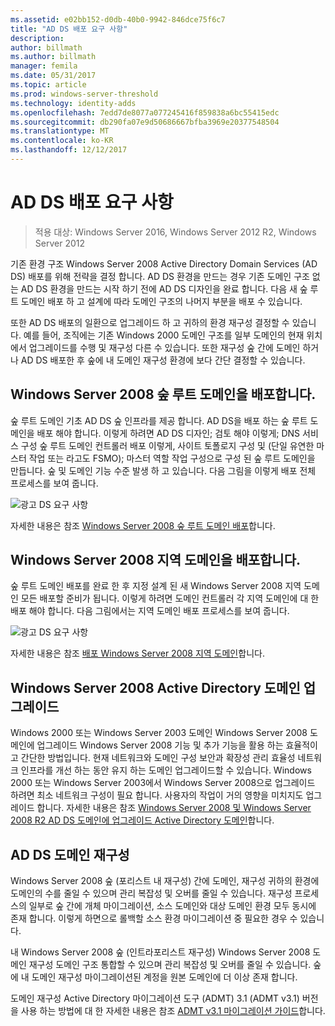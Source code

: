 ```yaml
---
ms.assetid: e02bb152-d0db-40b0-9942-846dce75f6c7
title: "AD DS 배포 요구 사항"
description: 
author: billmath
ms.author: billmath
manager: femila
ms.date: 05/31/2017
ms.topic: article
ms.prod: windows-server-threshold
ms.technology: identity-adds
ms.openlocfilehash: 7edd7de8077a077245416f859838a6bc55415edc
ms.sourcegitcommit: db290fa07e9d50686667bfba3969e20377548504
ms.translationtype: MT
ms.contentlocale: ko-KR
ms.lasthandoff: 12/12/2017
---
```

# <a name="ad-ds-deployment-requirements"></a>AD DS 배포 요구 사항

>적용 대상: Windows Server 2016, Windows Server 2012 R2, Windows Server 2012

기존 환경 구조 Windows Server 2008 Active Directory Domain Services (AD DS) 배포를 위해 전략을 결정 합니다. AD DS 환경을 만드는 경우 기존 도메인 구조 없는 AD DS 환경을 만드는 시작 하기 전에 AD DS 디자인을 완료 합니다. 다음 새 숲 루트 도메인 배포 하 고 설계에 따라 도메인 구조의 나머지 부분을 배포 수 있습니다.  
  
또한 AD DS 배포의 일환으로 업그레이드 하 고 귀하의 환경 재구성 결정할 수 있습니다. 예를 들어, 조직에는 기존 Windows 2000 도메인 구조를 일부 도메인의 현재 위치에서 업그레이드를 수행 및 재구성 다른 수 있습니다. 또한 재구성 숲 간에 도메인 하거나 AD DS 배포한 후 숲에 내 도메인 재구성 환경에 보다 간단 결정할 수 있습니다.  
  
## <a name="deploying-a-windows-server-2008-forest-root-domain"></a>Windows Server 2008 숲 루트 도메인을 배포합니다.  
숲 루트 도메인 기초 AD DS 숲 인프라를 제공 합니다. AD DS을 배포 하는 숲 루트 도메인을 배포 해야 합니다. 이렇게 하려면 AD DS 디자인; 검토 해야 이렇게; DNS 서비스 구성 숲 루트 도메인 컨트롤러 배포 이렇게, 사이트 토폴로지 구성 및 (단일 유연한 마스터 작업 또는 라고도 FSMO); 마스터 역할 작업 구성으로 구성 된 숲 루트 도메인을 만듭니다. 숲 및 도메인 기능 수준 발생 하 고 있습니다. 다음 그림을 이렇게 배포 전체 프로세스를 보여 줍니다.  
  
![광고 DS 요구 사항](media/AD-DS-Deployment-Requirements/033aad0b-25ff-4793-8825-88a6daa01a55.gif)  
  
자세한 내용은 참조 [Windows Server 2008 숲 루트 도메인 배포](https://technet.microsoft.com/library/cc731174.aspx)합니다.  
  
## <a name="deploying-windows-server-2008-regional-domains"></a>Windows Server 2008 지역 도메인을 배포합니다.  
숲 루트 도메인 배포를 완료 한 후 지정 설계 된 새 Windows Server 2008 지역 도메인 모든 배포할 준비가 됩니다. 이렇게 하려면 도메인 컨트롤러 각 지역 도메인에 대 한 배포 해야 합니다. 다음 그림에서는 지역 도메인 배포 프로세스를 보여 줍니다.  
  
![광고 DS 요구 사항](media/AD-DS-Deployment-Requirements/89a878c8-9a94-4180-ad43-ca75316a6318.gif)  
  
자세한 내용은 참조 [배포 Windows Server 2008 지역 도메인](https://technet.microsoft.com/library/cc755118.aspx)합니다.  
  
## <a name="upgrading-active-directory-domains-to-windows-server-2008"></a>Windows Server 2008 Active Directory 도메인 업그레이드  
Windows 2000 또는 Windows Server 2003 도메인 Windows Server 2008 도메인에 업그레이드 Windows Server 2008 기능 및 추가 기능을 활용 하는 효율적이 고 간단한 방법입니다. 현재 네트워크와 도메인 구성 보안과 확장성 관리 효율성 네트워크 인프라를 개선 하는 동안 유지 하는 도메인 업그레이드할 수 있습니다. Windows 2000 또는 Windows Server 2003에서 Windows Server 2008으로 업그레이드 하려면 최소 네트워크 구성이 필요 합니다. 사용자의 작업이 거의 영향을 미치지도 업그레이드 합니다. 자세한 내용은 참조 [Windows Server 2008 및 Windows Server 2008 R2 AD DS 도메인에 업그레이드 Active Directory 도메인](https://technet.microsoft.com/library/cc731188.aspx)합니다.  
  
## <a name="restructuring-ad-ds-domains"></a>AD DS 도메인 재구성  
Windows Server 2008 숲 (포리스트 내 재구성) 간에 도메인, 재구성 귀하의 환경에 도메인의 수를 줄일 수 있으며 관리 복잡성 및 오버를 줄일 수 있습니다. 재구성 프로세스의 일부로 숲 간에 개체 마이그레이션, 소스 도메인와 대상 도메인 환경 모두 동시에 존재 합니다. 이렇게 하면으로 롤백할 소스 환경 마이그레이션 중 필요한 경우 수 있습니다.  
  
내 Windows Server 2008 숲 (인트라포리스트 재구성) Windows Server 2008 도메인 재구성 도메인 구조 통합할 수 있으며 관리 복잡성 및 오버를 줄일 수 있습니다. 숲에 내 도메인 재구성 마이그레이션된 계정을 원본 도메인에 더 이상 존재 합니다.  
  
도메인 재구성 Active Directory 마이그레이션 도구 (ADMT) 3.1 (ADMT v3.1) 버전을 사용 하는 방법에 대 한 자세한 내용은 참조 [ADMT v3.1 마이그레이션 가이드](https://go.microsoft.com/fwlink/?LinkId=93678)합니다.  
  



